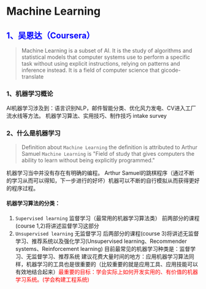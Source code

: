 # Machine Learning
## <font color='blue'>1、吴恩达（Coursera）</font>
> Machine Learning is a subset of AI. It is the study of    algorithms and statistical models that computer systems use to perform a specific task without using explicit instructions, relying on patterns and inference instead. It is a field of computer science that gicode-translate

### 1、机器学习概论
AI机器学习涉及到：语言识别NLP，邮件智能分类、优化风力发电、CV进入工厂流水线等方法。
机器学习算法、实用技巧、制作技巧
intake survey  

### 2、什么是机器学习

>Definition about `Machine Learning`
the definition is attributed to Arthur Samuel 
`Machine Learning` is "Field of study that gives computers the ability to learn without being explicitly programmed."

机器学习当中并没有存在有明确的编程。
Arthur Samuel的跳棋程序（通过不断的学习从而可以得知，下一步进行的好坏）机器可以不断的自行模拟从而获得更好的程序过程。
#### 机器学习算法的分类：
1. `Supervised learning` 监督学习（最常用的机器学习算法类）
前两部分的课程(course 1,2)将讲述监督学习这部分
2. `Unsupervised learning` 无监督学习
后两部分的课程(course 3)将讲述无监督学习、推荐系统以及强化学习(Unsupervised learning、Recommender systems、Reinforcement learning)
目前最常见的机器学习种类是：监督学习、无监督学习、推荐系统
建议花费大量时间的地方：应用机器学习算法同样，机器学习的工具也是很重要的（比较重要的就是应用工具、应用技能可以有效地结合起来）<font color='red'>最重要的目标：学会实际上如何开发实用的、有价值的机器学习系统。(学会构建工程系统)</font>